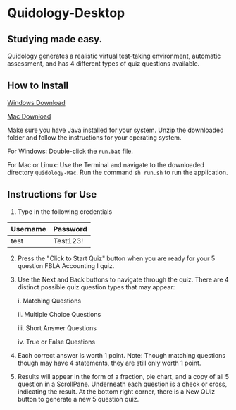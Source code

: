 # Quidology-Desktop
## Studying made easy.

Quidology generates a realistic virtual test-taking environment, automatic assessment, and has 4 different types of quiz questions available.

## How to Install

[Windows Download](https://github.com/Quidology/Quidology-Desktop/releases/download/v1.0-alpha/Quidology-Windows.zip)

[Mac Download](https://github.com/Quidology/Quidology-Desktop/releases/download/v1.0-alpha/Quidology-Mac.zip)

Make sure you have Java installed for your system. Unzip the downloaded folder and follow the instructions for your operating system.

For Windows: Double-click the `run.bat` file.

For Mac or Linux: Use the Terminal and navigate to the downloaded directory `Quidology-Mac`. Run the command `sh run.sh` to run the application.

## Instructions for Use

1. Type in the following credentials

Username | Password
|---|---|
test | Test123!

2. Press the "Click to Start Quiz" button when you are ready for your 5 question FBLA Accounting I quiz.

3. Use the Next and Back buttons to navigate through the quiz. There are 4 distinct possible quiz question types that may appear:

    i. Matching Questions
    
    ii. Multiple Choice Questions
    
    iii. Short Answer Questions
    
    iv. True or False Questions

4. Each correct answer is worth 1 point. Note: Though matching questions though may have 4 statements, they are still only worth 1 point.

5. Results will appear in the form of a fraction, pie chart, and a copy of all 5 question in a ScrollPane. Underneath each question is a check or cross, indicating the result. At the bottom right corner, there is a New QUiz button to generate a new 5 question quiz.
